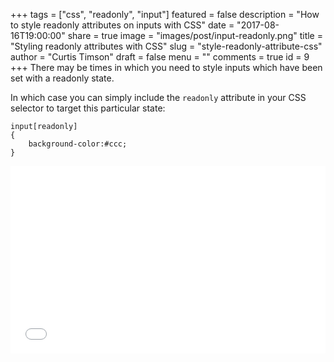 +++
tags = ["css", "readonly", "input"]
featured = false
description = "How to style readonly attributes on inputs with CSS"
date = "2017-08-16T19:00:00"
share = true
image = "images/post/input-readonly.png"
title = "Styling readonly attributes with CSS"
slug = "style-readonly-attribute-css"
author = "Curtis Timson"
draft = false
menu = ""
comments = true
id = 9
+++
There may be times in which you need to style inputs which have been set with a readonly state.

In which case you can simply include the `readonly` attribute in your CSS selector to target this particular state:

```
input[readonly]
{
    background-color:#ccc;
}
```

<iframe width="100%" height="300" src="//jsfiddle.net/uzyH5/1394/embedded/html,css,result/dark/" allowfullscreen="allowfullscreen" frameborder="0"></iframe>
